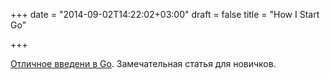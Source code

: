 +++
date = "2014-09-02T14:22:02+03:00"
draft = false
title = "How I Start Go"

+++

<p><a href="http://howistart.org/posts/go/1">Отличное введени в Go</a>.&nbsp;Замечательная&nbsp;статья для новичков.</p>

